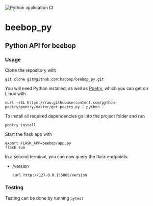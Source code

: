 ![Python application CI](https://github.com/bacpop/beebop_py/actions/workflows/python-app.yml/badge.svg)

# beebop_py
## Python API for beebop

### Usage

Clone the repository with
```
git clone git@github.com:bacpop/beebop_py.git
```
You will need Python installed, as well as [Poetry](https://python-poetry.org/), which you can get on Linux with 
```
curl -sSL https://raw.githubusercontent.com/python-poetry/poetry/master/get-poetry.py | python -
```

To install all required dependencies go into the project folder and run 
```
poetry install
```
Start the flask app with
```
export FLASK_APP=beebop/app.py
flask run
```
In a second terminal, you can now query the flask endpoints:
- /version
  ```
  curl http://127.0.0.1:5000/version
  ```
### Testing
Testing can be done by running `pytest`
